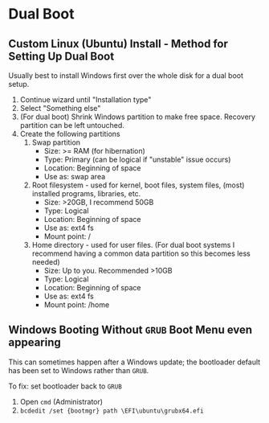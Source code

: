 # Dual Boot

## Custom Linux (Ubuntu) Install - Method for Setting Up Dual Boot
Usually best to install Windows first over the whole disk for a dual boot setup.

1. Continue wizard until "Installation type"
2. Select "Something else"
3. (For dual boot) Shrink Windows partition to make free space. Recovery partition can be left untouched.
4. Create the following partitions
    1. Swap partition
        * Size: >= RAM (for hibernation)
        * Type: Primary (can be logical if "unstable" issue occurs)
        * Location: Beginning of space
        * Use as: swap area
    2. Root filesystem - used for kernel, boot files, system files, (most) installed programs, libraries, etc.
        * Size: >20GB, I recommend 50GB
        * Type: Logical
        * Location: Beginning of space
        * Use as: ext4 fs
        * Mount point: /
    3. Home directory - used for user files. (For dual boot systems I recommend having a common data partition so this becomes less needed)
        * Size: Up to you. Recommended >10GB
        * Type: Logical
        * Location: Beginning of space
        * Use as: ext4 fs
        * Mount point: /home

## Windows Booting Without `GRUB` Boot Menu even appearing
This can sometimes happen after a Windows update; the bootloader default has been set to Windows rather than `GRUB`.

To fix: set bootloader back to `GRUB`
1. Open `cmd` (Administrator)
2. `bcdedit /set {bootmgr} path \EFI\ubuntu\grubx64.efi`
